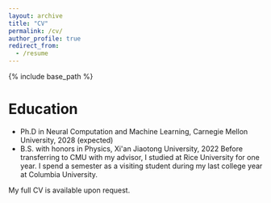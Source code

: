 ```yaml
---
layout: archive
title: "CV"
permalink: /cv/
author_profile: true
redirect_from:
  - /resume
---
```


{% include base_path %}

Education
======
* Ph.D in Neural Computation and Machine Learning, Carnegie Mellon University, 2028 (expected)
* B.S. with honors in Physics, Xi'an Jiaotong University, 2022
Before transferring to CMU with my advisor, I studied at Rice University for one year.
I spend a semester as a visiting student during my last college year at Columbia University.

My full CV is available upon request.
